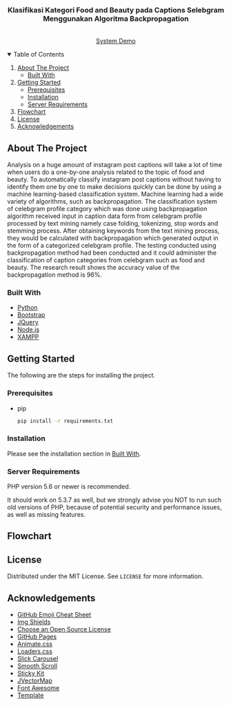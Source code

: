 <!-- PROJECT LOGO -->
<br />
  <h3 align="center">Klasifikasi Kategori Food and Beauty pada Captions Selebgram 
Menggunakan Algoritma Backpropagation</h3>

  <p align="center">
    <br />
    <a href="https://www.youtube.com/watch?v=z5d8uWASkZQ&t=6s">System Demo</a>
  </p>

<!-- TABLE OF CONTENTS -->
<details open="open">
  <summary>Table of Contents</summary>
  <ol>
    <li>
      <a href="#about-the-project">About The Project</a>
      <ul>
        <li><a href="#built-with">Built With</a></li>
      </ul>
    </li>
    <li>
      <a href="#getting-started">Getting Started</a>
      <ul>
        <li><a href="#prerequisites">Prerequisites</a></li>
        <li><a href="#installation">Installation</a></li>
				<li><a href="#server-requirements">Server Requirements</a></li>
      </ul>
    </li>
    <li><a href="#flowchart">Flowchart</a></li>
    <li><a href="#license">License</a></li>
    <li><a href="#acknowledgements">Acknowledgements</a></li>
  </ol>
</details>



<!-- ABOUT THE PROJECT -->
## About The Project
Analysis on a huge amount of instagram post captions will take a lot of time when users do a one-by-one analysis related to the topic of food and beauty. To automatically classify instagram post captions without having to identify them one by one to make decisions quickly can be done by using a machine learning-based classification system. Machine learning  had a wide variety of algorithms, such as backpropagation. The classification system of celebgram profile category which was done using backpropagation algorithm received input in caption data form from celebgram profile processed by text mining namely case folding, tokenizing, stop words and  stemming process. After obtaining keywords from the text mining process, they would be calculated with backpropagation which generated output in the form of a categorized celebgram profile. The testing conducted using backpropagation method had been conducted and it could administer the classification of caption categories from celebgram such as food and beauty. The research result shows the accuracy value of the backpropagation method is 96%.

### Built With

* [Python](https://www.python.org/)
* [Bootstrap](https://getbootstrap.com)
* [JQuery](https://jquery.com)
* [Node.js](https://nodejs.org/en/)
* [XAMPP](https://www.apachefriends.org/index.html)


<!-- GETTING STARTED -->
## Getting Started

The following are the steps for installing the project.

### Prerequisites

* pip

  ```sh
  pip install -r requirements.txt
  ```

### Installation

Please see the installation section in <a href="#built-with">Built With</a>.


<!-- SERVER -->
### Server Requirements

PHP version 5.6 or newer is recommended.

It should work on 5.3.7 as well, but we strongly advise you NOT to run such old versions of PHP, because of potential security and performance issues, as well as missing features.

<!-- Flowchart -->
## Flowchart



<!-- LICENSE -->
## License

Distributed under the MIT License. See `LICENSE` for more information.

<!-- ACKNOWLEDGEMENTS -->
## Acknowledgements
* [GitHub Emoji Cheat Sheet](https://www.webpagefx.com/tools/emoji-cheat-sheet)
* [Img Shields](https://shields.io)
* [Choose an Open Source License](https://choosealicense.com)
* [GitHub Pages](https://pages.github.com)
* [Animate.css](https://daneden.github.io/animate.css)
* [Loaders.css](https://connoratherton.com/loaders)
* [Slick Carousel](https://kenwheeler.github.io/slick)
* [Smooth Scroll](https://github.com/cferdinandi/smooth-scroll)
* [Sticky Kit](http://leafo.net/sticky-kit)
* [JVectorMap](http://jvectormap.com)
* [Font Awesome](https://fontawesome.com)
* [Template](https://github.com/othneildrew/Best-README-Template)



<!-- MARKDOWN LINKS & IMAGES -->
<!-- https://www.markdownguide.org/basic-syntax/#reference-style-links -->
[contributors-shield]: https://img.shields.io/github/contributors/othneildrew/Best-README-Template.svg?style=for-the-badge
[contributors-url]: https://github.com/othneildrew/Best-README-Template/graphs/contributors
[forks-shield]: https://img.shields.io/github/forks/othneildrew/Best-README-Template.svg?style=for-the-badge
[forks-url]: https://github.com/othneildrew/Best-README-Template/network/members
[stars-shield]: https://img.shields.io/github/stars/othneildrew/Best-README-Template.svg?style=for-the-badge
[stars-url]: https://github.com/othneildrew/Best-README-Template/stargazers
[issues-shield]: https://img.shields.io/github/issues/othneildrew/Best-README-Template.svg?style=for-the-badge
[issues-url]: https://github.com/othneildrew/Best-README-Template/issues
[license-shield]: https://img.shields.io/github/license/othneildrew/Best-README-Template.svg?style=for-the-badge
[license-url]: https://github.com/othneildrew/Best-README-Template/blob/master/LICENSE.txt
[linkedin-shield]: https://img.shields.io/badge/-LinkedIn-black.svg?style=for-the-badge&logo=linkedin&colorB=555
[product-screenshot]: images/screenshot.png
